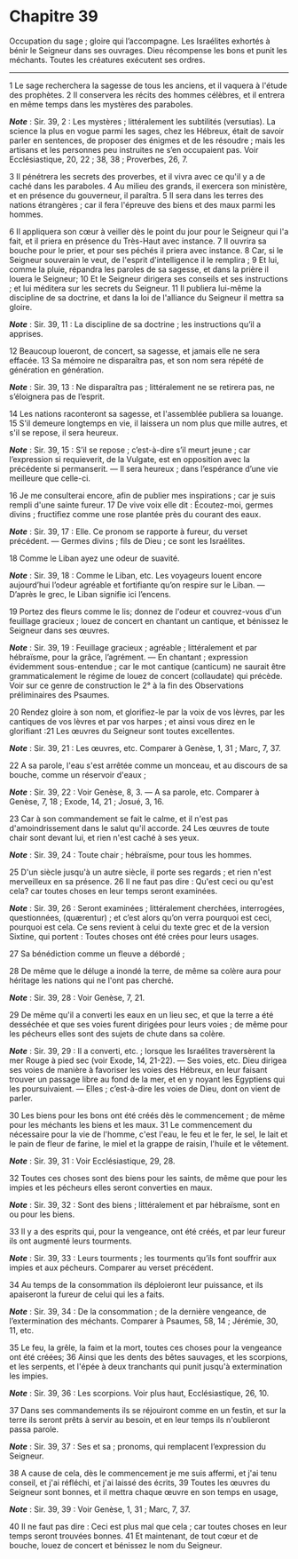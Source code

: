 # Chapitre 39

Occupation du sage ; gloire qui l’accompagne.
Les Israélites exhortés à bénir le Seigneur dans ses ouvrages.
Dieu récompense les bons et punit les méchants.
Toutes les créatures exécutent ses ordres.

***

1 Le sage recherchera la sagesse de tous les anciens, et il vaquera à l'étude des prophètes. 2 Il conservera les récits des hommes célèbres, et il entrera en même temps dans les mystères des paraboles.

***Note*** :  Sir. 39, 2 : Les mystères ; littéralement les subtilités (versutias). La science la plus en vogue parmi les sages, chez les Hébreux, était de savoir parler en sentences, de proposer des énigmes et de les résoudre ; mais les artisans et les personnes peu instruites ne s’en occupaient pas. Voir Ecclésiastique, 20, 22 ; 38, 38 ; Proverbes, 26, 7.

3 Il pénétrera les secrets des proverbes, et il vivra avec ce qu'il y a de caché dans les paraboles. 4 Au milieu des grands, il exercera son ministère, et en présence du gouverneur, il paraîtra. 5 Il sera dans les terres des nations étrangères ; car il fera l'épreuve des biens et des maux parmi les hommes.


6 Il appliquera son cœur à veiller dès le point du jour pour le Seigneur qui l'a fait, et il priera en présence du Très-Haut avec instance. 7 Il ouvrira sa bouche pour le prier, et pour ses péchés il priera avec instance. 8 Car, si le Seigneur souverain le veut, de l'esprit d'intelligence il le remplira ; 9 Et lui, comme la pluie, répandra les paroles de sa sagesse, et dans la prière il louera le Seigneur; 10 Et le Seigneur dirigera ses conseils et ses instructions ; et lui méditera sur les secrets du Seigneur. 11 Il publiera lui-même la discipline de sa doctrine, et dans la loi de l'alliance du Seigneur il mettra sa gloire.

***Note*** :  Sir. 39, 11 : La discipline de sa doctrine ; les instructions qu’il a apprises.


12 Beaucoup loueront, de concert, sa sagesse, et jamais elle ne sera effacée. 13 Sa mémoire ne disparaîtra pas, et son nom sera répété de génération en génération.

***Note*** :  Sir. 39, 13 : Ne disparaîtra pas ; littéralement ne se retirera pas, ne s’éloignera pas de l’esprit.

14 Les nations raconteront sa sagesse, et l'assemblée publiera sa louange. 15 S'il demeure longtemps en vie, il laissera un nom plus que mille autres, et s'il se repose, il sera heureux.

***Note*** :  Sir. 39, 15 : S’il se repose ; c’est-à-dire s’il meurt jeune ; car l’expression si requieverit, de la Vulgate, est en opposition avec la précédente si permanserit. ― Il sera heureux ; dans l’espérance d’une vie meilleure que celle-ci.


16 Je me consulterai encore, afin de publier mes inspirations ; car je suis rempli d'une sainte fureur. 17 De vive voix elle dit : Écoutez-moi, germes divins ; fructifiez comme une rose plantée près du courant des eaux.

***Note*** :  Sir. 39, 17 : Elle. Ce pronom se rapporte à fureur, du verset précédent. ― Germes divins ; fils de Dieu ; ce sont les Israélites.

18 Comme le Liban ayez une odeur de suavité.

***Note*** :  Sir. 39, 18 : Comme le Liban, etc. Les voyageurs louent encore aujourd’hui l’odeur agréable et fortifiante qu’on respire sur le Liban. ― D’après le grec, le Liban signifie ici l’encens.


19 Portez des fleurs comme le lis; donnez de l'odeur et couvrez-vous d'un feuillage gracieux ; louez de concert en chantant un cantique, et bénissez le Seigneur dans ses œuvres.

***Note*** :  Sir. 39, 19 : Feuillage gracieux ; agréable ; littéralement et par hébraïsme, pour la grâce, l’agrément. ― En chantant ; expression évidemment sous-entendue ; car le mot cantique (canticum) ne saurait être grammaticalement le régime de louez de concert (collaudate) qui précède. Voir sur ce genre de construction le 2° à la fin des Observations préliminaires des Psaumes.

20 Rendez gloire à son nom, et glorifiez-le par la voix de vos lèvres, par les cantiques de vos lèvres et par vos harpes ; et ainsi vous direz en le glorifiant :21 Les œuvres du Seigneur sont toutes excellentes.

***Note*** :  Sir. 39, 21 : Les œuvres, etc. Comparer à Genèse, 1, 31 ; Marc, 7, 37.

22 A sa parole, l'eau s'est arrêtée comme un monceau, et au discours de sa bouche, comme un réservoir d'eaux ;

***Note*** :  Sir. 39, 22 : Voir Genèse, 8, 3. ― A sa parole, etc. Comparer à Genèse, 7, 18 ; Exode, 14, 21 ; Josué, 3, 16.

23 Car à son commandement se fait le calme, et il n'est pas d'amoindrissement dans le salut qu'il accorde. 24 Les œuvres de toute chair sont devant lui, et rien n'est caché à ses yeux.

***Note*** :  Sir. 39, 24 : Toute chair ; hébraïsme, pour tous les hommes.


25 D'un siècle jusqu'à un autre siècle, il porte ses regards ; et rien n'est merveilleux en sa présence. 26 Il ne faut pas dire : Qu'est ceci ou qu'est cela? car toutes choses en leur temps seront examinées.

***Note*** :  Sir. 39, 26 : Seront examinées ; littéralement cherchées, interrogées, questionnées, (quærentur) ; et c’est alors qu’on verra pourquoi est ceci, pourquoi est cela. Ce sens revient à celui du texte grec et de la version Sixtine, qui portent : Toutes choses ont été crées pour leurs usages.

27 Sa bénédiction comme un fleuve a débordé ;


28 De même que le déluge a inondé la terre, de même sa colère aura pour héritage les nations qui ne l'ont pas cherché.

***Note*** :  Sir. 39, 28 : Voir Genèse, 7, 21.

29 De même qu'il a converti les eaux en un lieu sec, et que la terre a été desséchée et que ses voies furent dirigées pour leurs voies ; de même pour les pécheurs elles sont des sujets de chute dans sa colère.

***Note*** :  Sir. 39, 29 : Il a converti, etc. ; lorsque les Israélites traversèrent la mer Rouge à pied sec (voir Exode, 14, 21-22). ― Ses voies, etc. Dieu dirigea ses voies de manière à favoriser les voies des Hébreux, en leur faisant trouver un passage libre au fond de la mer, et en y noyant les Egyptiens qui les poursuivaient. ― Elles ; c’est-à-dire les voies de Dieu, dont on vient de parler.

30 Les biens pour les bons ont été créés dès le commencement ; de même pour les méchants les biens et les maux. 31 Le commencement du nécessaire pour la vie de l'homme, c'est l'eau, le feu et le fer, le sel, le lait et le pain de fleur de farine, le miel et la grappe de raisin, l'huile et le vêtement.

***Note*** :  Sir. 39, 31 : Voir Ecclésiastique, 29, 28.


32 Toutes ces choses sont des biens pour les saints, de même que pour les impies et les pécheurs elles seront converties en maux.

***Note*** :  Sir. 39, 32 : Sont des biens ; littéralement et par hébraïsme, sont en ou pour les biens.

33 Il y a des esprits qui, pour la vengeance, ont été créés, et par leur fureur ils ont augmenté leurs tourments.

***Note*** :  Sir. 39, 33 : Leurs tourments ; les tourments qu’ils font souffrir aux impies et aux pécheurs. Comparer au verset précédent.

34 Au temps de la consommation ils déploieront leur puissance, et ils apaiseront la fureur de celui qui les a faits.

***Note*** :  Sir. 39, 34 : De la consommation ; de la dernière vengeance, de l’extermination des méchants. Comparer à Psaumes, 58, 14 ; Jérémie, 30, 11, etc.

35 Le feu, la grêle, la faim et la mort, toutes ces choses pour la vengeance ont été créées; 36 Ainsi que les dents des bêtes sauvages, et les scorpions, et les serpents, et l'épée à deux tranchants qui punit jusqu'à extermination les impies.

***Note*** :  Sir. 39, 36 : Les scorpions. Voir plus haut, Ecclésiastique, 26, 10.

37 Dans ses commandements ils se réjouiront comme en un festin, et sur la terre ils seront prêts à servir au besoin, et en leur temps ils n'oublieront passa parole.

***Note*** :  Sir. 39, 37 : Ses et sa ; pronoms, qui remplacent l’expression du Seigneur.

38 A cause de cela, dès le commencement je me suis affermi, et j'ai tenu conseil, et j'ai réfléchi, et j'ai laissé des écrits, 39 Toutes les œuvres du Seigneur sont bonnes, et il mettra chaque œuvre en son temps en usage,

***Note*** :  Sir. 39, 39 : Voir Genèse, 1, 31 ; Marc, 7, 37.

40 Il ne faut pas dire : Ceci est plus mal que cela ; car toutes choses en leur temps seront trouvées bonnes. 41 Et maintenant, de tout cœur et de bouche, louez de concert et bénissez le nom du Seigneur.

